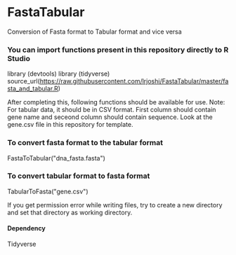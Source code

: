 # FastaTabular
Conversion of Fasta format to Tabular format and vice versa 

### You can import functions present in this repository directly to R Studio
library (devtools)
library (tidyverse)
source_url(https://raw.githubusercontent.com/lrjoshi/FastaTabular/master/fasta_and_tabular.R)

After completing this, following functions should be available for use. 
Note: For tabular data, it should be in CSV format. First column should contain gene name and seceond column should contain sequence. Look at the gene.csv file in this repository for template. 

### To convert fasta format to the tabular format
FastaToTabular("dna_fasta.fasta")


### To convert tabular format to fasta format 
TabularToFasta("gene.csv")

If you get permission error while writing files, try to create a new directory and set that directory as working directory.


#### Dependency 
Tidyverse
